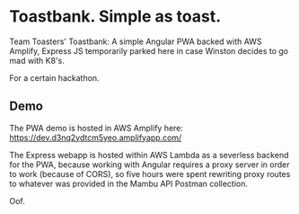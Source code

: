 # Toastbank. Simple as toast.

Team Toasters' Toastbank: A simple Angular PWA backed with AWS Amplify, Express JS temporarily parked here in case Winston decides to go mad with K8's.

For a certain hackathon.

## Demo

The PWA demo is hosted in AWS Amplify here: https://dev.d3nq2ydtcm5yeo.amplifyapp.com/

The Express webapp is hosted within AWS Lambda as a severless backend for the PWA, because working with Angular requires a proxy server in order to work (because of CORS), so five hours were spent rewriting proxy routes to whatever was provided in the Mambu API Postman collection.

Oof.
